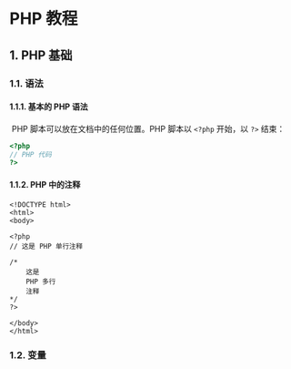 # PHP 教程

## 1. PHP 基础

### 1.1. 语法

#### 1.1.1. 基本的 PHP 语法

​	PHP 脚本可以放在文档中的任何位置。PHP 脚本以 `<?php` 开始，以 `?>` 结束：

```php
<?php
// PHP 代码
?>
```

#### 1.1.2. PHP 中的注释

```php+HTML
<!DOCTYPE html>
<html>
<body>

<?php
// 这是 PHP 单行注释

/*
	这是
	PHP 多行
	注释
*/
?>

</body>
</html>
```

### 1.2. 变量


